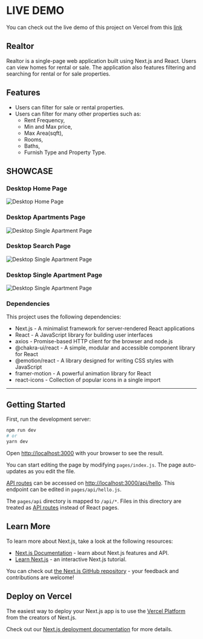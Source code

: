 # LIVE DEMO
You can check out the live demo of this project on Vercel from this [link](https://next-js-real-estate-app.vercel.app)

## Realtor
Realtor is a single-page web application built using Next.js and React. Users can view homes for rental or sale. The application also features filtering and searching for rental or for sale properties.

## Features
- Users can filter for sale or rental properties.
- Users can filter for many other properties such as: 
  - Rent Frequency,
  - Min and Max price,
  - Max Area(sqft),
  - Rooms,
  - Baths,
  - Furnish Type and Property Type.

## SHOWCASE

### Desktop Home Page
<img src="https://i.hizliresim.com/8ucb995.png" alt="Desktop Home Page"/>

### Desktop Apartments Page
<img src="https://i.hizliresim.com/1chjsr8.png" alt="Desktop Single Apartment Page"/>

### Desktop Search Page
<img src="https://i.hizliresim.com/1wpb402.png" alt="Desktop Single Apartment Page"/>

### Desktop Single Apartment Page
<img src="https://i.hizliresim.com/9ksxdgg.png" alt="Desktop Single Apartment Page"/>





### Dependencies
This project uses the following dependencies:
- Next.js - A minimalist framework for server-rendered React applications
- React - A JavaScript library for building user interfaces
- axios - Promise-based HTTP client for the browser and node.js
- @chakra-ui/react - A simple, modular and accessible component library for React
- @emotion/react - A library designed for writing CSS styles with JavaScript
- framer-motion - A powerful animation library for React
- react-icons - Collection of popular icons in a single import


<hr/>

## Getting Started

First, run the development server:

```bash
npm run dev
# or
yarn dev
```

Open [http://localhost:3000](http://localhost:3000) with your browser to see the result.

You can start editing the page by modifying `pages/index.js`. The page auto-updates as you edit the file.

[API routes](https://nextjs.org/docs/api-routes/introduction) can be accessed on [http://localhost:3000/api/hello](http://localhost:3000/api/hello). This endpoint can be edited in `pages/api/hello.js`.

The `pages/api` directory is mapped to `/api/*`. Files in this directory are treated as [API routes](https://nextjs.org/docs/api-routes/introduction) instead of React pages.

## Learn More

To learn more about Next.js, take a look at the following resources:

- [Next.js Documentation](https://nextjs.org/docs) - learn about Next.js features and API.
- [Learn Next.js](https://nextjs.org/learn) - an interactive Next.js tutorial.

You can check out [the Next.js GitHub repository](https://github.com/vercel/next.js/) - your feedback and contributions are welcome!

## Deploy on Vercel

The easiest way to deploy your Next.js app is to use the [Vercel Platform](https://vercel.com/new?utm_medium=default-template&filter=next.js&utm_source=create-next-app&utm_campaign=create-next-app-readme) from the creators of Next.js.

Check out our [Next.js deployment documentation](https://nextjs.org/docs/deployment) for more details.
